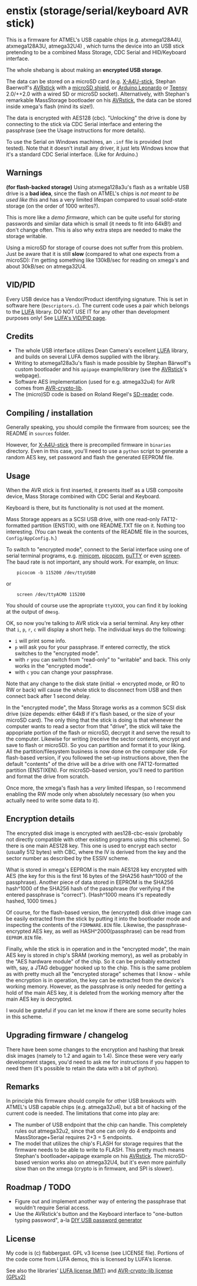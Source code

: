 # enstix (storage/serial/keyboard AVR stick)

This is a firmware for ATMEL's USB capable chips (e.g. atxmega128A4U,
atxmega128A3U, atmega32U4) , which turns the device into an USB stick
pretending to be a combined Mass Storage, CDC Serial and HID/Keyboard
interface.

The whole shebang is about making an **encrypted USB storage**.

The data can be stored on a microSD card (e.g. [X-A4U-stick],
Stephan Baerwolf's [AVRstick] with a [microSD
shield](http://flabbergast.github.io/posts/uSD-crypto-shield/), or [Arduino
Leonardo] or [Teensy] 2.0/++2.0 with a wired SD or microSD socket).
Alternatively, with Stephan's remarkable MassStorage bootloader on his
[AVRstick], the data can be stored inside xmega's flash (mind its
size!).

The data is encrypted with AES128 (cbc).  "Unlocking" the drive is done
by connecting to the stick via CDC Serial interface and entering the
passphrase (see the Usage instructions for more details).

To use the Serial on Windows machines, an `.inf` file is provided (not
tested). Note that it doesn't install any driver, it just lets Windows
know that it's a standard CDC Serial interface. (Like for Arduino.)

## Warnings

**(for flash-backed storage)**
Using atxmega128a3u's flash as a writable USB drive is a **bad idea**,
since the flash on ATMEL's chips is *not meant to be used like this* and
has a very limited lifespan compared to usual solid-state storage (on
the order of 1000 writes?).

This is more like a *demo firmware*, which can be quite useful for
storing passwords and similar data which is small (it needs to fit into
64kB!) and don't change often. This is also why extra steps are needed
to make the storage writable.

Using a microSD for storage of course does not suffer from this problem.
Just be aware that it is still **slow** (compared to what one expects
from a microSD): I'm getting something like 130kB/sec for reading on
xmega's and about 30kB/sec on atmega32U4.

## VID/PID

Every USB device has a Vendor/Product identifying signature. This is set
in software here (`Descriptors.c`). The current code uses a pair which
belongs to the [LUFA] library. DO NOT USE IT for any other than
development purposes only! See [LUFA's VID/PID
page](http://www.fourwalledcubicle.com/files/LUFA/Doc/120730/html/_page__v_i_d_p_i_d.html).

## Credits

- The whole USB interface utilizes Dean Camera's excellent [LUFA]
  library, and builds on several LUFA demos supplied with the library.
- Writing to atxmega128a3u's flash is made possible by Stephan Bärwolf's
  custom bootloader and his `apipage` example/library (see the
  [AVRstick]'s webpage).
- Software AES implementation (used for e.g. atmega32u4) for AVR comes
  from [AVR-crypto-lib].
- The (micro)SD code is based on Roland Riegel's
  [SD-reader](http://www.roland-riegel.de/sd-reader/) code.

## Compiling / installation

Generally speaking, you should compile the firmware from sources; see
the README in `sources` folder.

However, for [X-A4U-stick] there is precompiled firmware in
`binaries` directory. Even in this case, you'll need to use
a `python` script to generate a random AES key, set password and flash
the generated EEPROM file.

## Usage

When the AVR stick is first inserted, it presents itself as a USB
composite device, Mass Storage combined with CDC Serial and Keyboard.

Keyboard is there, but its functionality is not used at the moment.

Mass Storage appears as a SCSI USB drive, with one read-only
FAT12-formatted partition (ENSTIX), with one README.TXT file on it.
Nothing too interesting. (You can tweak the contents of the README file
in the sources, `Config/AppConfig.h`.)

To switch to "encrypted mode", connect to the Serial interface using
one of serial terminal programs, e.g.
[minicom](https://alioth.debian.org/projects/minicom),
[picocom](https://code.google.com/p/picocom/),
[puTTY](http://www.chiark.greenend.org.uk/~sgtatham/putty/download.html) or
even [screen](http://www.gnu.org/software/screen/). The baud rate is not
important, any should work. For example, on linux:

        picocom -b 115200 /dev/ttyUSB0 
or

        screen /dev/ttyACM0 115200

You should of course use the apropriate `ttyXXXX`, you can find it by
looking at the output of `dmesg`.

OK, so now you're talking to AVR stick via a serial terminal. Any key
other that `i`, `p`, `r`, `c` will display a short help. The individual
keys do the following:

- `i` will print some info.
- `p` will ask you for your passphrase. If entered correctly, the stick
  switches to the "encrypted mode".
- with `r` you can switch from "read-only" to "writable" and back. This
  only works in the "encrypted mode".
- with `c` you can change your passphrase.

Note that any change to the disk state (initial -> encrypted mode, or RO
to RW or back) will cause the whole stick to disconnect from USB and
then connect back after 1 second delay.

In the "encrypted mode", the Mass Storage works as a common SCSI disk
drive (size depends: either 64kB if it's flash based, or the size of
your microSD card). The only thing that the stick is doing is that
whenever the computer wants to read a sector from that "drive", the
stick will take the appopriate portion of the flash or microSD, decrypt
it and serve the result to the computer. Likewise for writing (receive
the sector contents, encrypt and save to flash or microSD). So you can
partition and format it to your liking. All the partition/filesystem
business is now done on the computer side. For flash-based version, if
you followed the set-up instructions above, then the default "contents"
of the drive will be a drive with one FAT12-formatted partition
(ENSTIXEN). For microSD-based version, you'll need to partition and
format the drive from scratch.

Once more, the xmega's flash has a *very* limited lifespan, so I
recommend enabling the RW mode only when absolutely necessary (so when
you actually need to write some data to it).

## Encryption details

The encrypted disk image is encrypted with aes128-cbc-essiv (probably
not directly compatible with other existing programs using this scheme).
So there is one main AES128 key. This one is used to encrypt each sector
(usually 512 bytes) with CBC, where the IV is derived from the key and
the sector number as described by the ESSIV scheme.

What is stored in xmega's EEPROM is the main AES128 key encrypted with
AES (the key for this is the first 16 bytes of the SHA256 hash^1000 of
the passphrase). Another piece of data stored in EEPROM is the SHA256
hash^1000 of the SHA256 hash of the passphrase (for verifying if the
entered passphrase is "correct"). (Hash^1000 means it's repeatedly
hashed, 1000 times.)

Of course, for the flash-based version, the (encrypted) disk drive image
can be easily extracted from the stick by putting it into the bootloader
mode and inspecting the contents of the `FIRMWARE.BIN` file. Likewise,
the passphrase-encrypted AES key, as well as HASH^2000(passphrase) can
be read from `EEPROM.BIN` file.

Finally, while the stick is in operation and in the "encrypted mode",
the main AES key is stored in chip's SRAM (working memory), as well as
probably in the "AES hardware module" of the chip. So it can be probably
extracted with, say, a JTAG debugger hooked up to the chip. This is the
same problem as with pretty much all the "encrypted storage" schemes
that I know - while the encryption is in operation, the key can be
extracted from the device's working memory. However, as the passphrase
is only needed for getting a hold of the main AES key, it is deleted
from the working memory after the main AES key is decrypted.

I would be grateful if you can let me know if there are some security
holes in this scheme.

## Upgrading firmware / changelog

There have been some changes to the encryption and hashing that break
disk images (namely to 1.2 and again to 1.4). Since these were very
early development stages, you'd need to ask me for instructions if you
happen to need them (it's possible to retain the data with a bit of
python).

## Remarks

In principle this firmware should compile for other USB breakouts
with ATMEL's USB capable chips (e.g. atmega32u4), but a bit of
hacking of the current code is needed.  The limitations
that come into play are:

- The number of USB endpoint that the chip can handle. This completely
  rules out atmega32u2, since that one can only do 4 endpoints and
  MassStorage+Serial requires 2+3 = 5 endpoints.
- The model that utilizes the chip's FLASH for storage requires that the
  firmware needs to be able to write to FLASH. This pretty much
  means Stephan's bootloader+apipage example on his [AVRstick].
  The microSD-based version works also on atmega32U4, but it's even
  more painfully slow than on the xmega (crypto is in firmware, and SPI
  is slower).

## Roadmap / TODO

- Figure out and implement another way of entering the passphrase that
  wouldn't require Serial access.
- Use the AVRstick's button and the Keyboard interface to "one-button
  typing password", a-la [DIY USB password
  generator](http://codeandlife.com/2012/03/03/diy-usb-password-generator/)

## License

My code is (c) flabbergast. GPL v3 license (see LICENSE file). Portions
of the code come from LUFA demos, this is licensed by LUFA's license.

See also the libraries' [LUFA
license (MIT)](http://www.fourwalledcubicle.com/files/LUFA/Doc/120730/html/_page__license_info.html) and
[AVR-crypto-lib license
(GPLv2)](https://git.cryptolib.org/?p=avr-crypto-lib.git;a=blob;f=LICENSE;h=92851102051bbf74b2794f4b8a9b7e04374932ee;hb=HEAD)


[AVRstick]: http://matrixstorm.com/avr/avrstick/
[LUFA]: http://www.fourwalledcubicle.com/LUFA.php
[AVR-crypto-lib]: https://git.cryptolib.org/avr-crypto-lib.git
[Arduino Leonardo]: http://arduino.cc/en/Main/arduinoBoardLeonardo
[Teensy]: https://www.pjrc.com/store/teensy.html
[X-A4U-stick]: http://flabbergast.github.io/x-a4u-r2/
